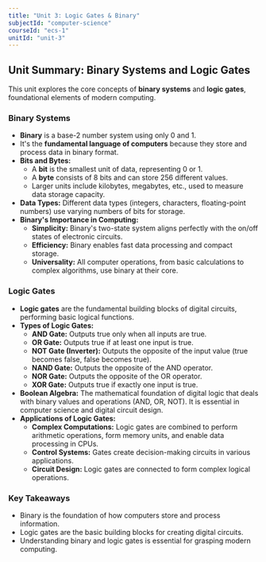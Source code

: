 ```yaml
---
title: "Unit 3: Logic Gates & Binary"
subjectId: "computer-science"
courseId: "ecs-1"
unitId: "unit-3"
---
```


## Unit Summary: Binary Systems and Logic Gates

This unit explores the core concepts of **binary systems** and **logic gates**, foundational elements of modern computing.

### Binary Systems

- **Binary** is a base-2 number system using only 0 and 1.
- It's the **fundamental language of computers** because they store and process data in binary format.
- **Bits and Bytes:**
    - A **bit** is the smallest unit of data, representing 0 or 1.
    - A **byte** consists of 8 bits and can store 256 different values.
    - Larger units include kilobytes, megabytes, etc., used to measure data storage capacity.
- **Data Types:** Different data types (integers, characters, floating-point numbers) use varying numbers of bits for storage.
- **Binary's Importance in Computing:**
    - **Simplicity:** Binary's two-state system aligns perfectly with the on/off states of electronic circuits.
    - **Efficiency:** Binary enables fast data processing and compact storage.
    - **Universality:** All computer operations, from basic calculations to complex algorithms, use binary at their core.

### Logic Gates

- **Logic gates** are the fundamental building blocks of digital circuits, performing basic logical functions.
- **Types of Logic Gates:**
    - **AND Gate:** Outputs true only when all inputs are true.
    - **OR Gate:** Outputs true if at least one input is true.
    - **NOT Gate (Inverter):** Outputs the opposite of the input value (true becomes false, false becomes true).
    - **NAND Gate:** Outputs the opposite of the AND operator.
    - **NOR Gate:** Outputs the opposite of the OR operator.
    - **XOR Gate:** Outputs true if exactly one input is true.
- **Boolean Algebra:** The mathematical foundation of digital logic that deals with binary values and operations (AND, OR, NOT). It is essential in computer science and digital circuit design.
- **Applications of Logic Gates:**
    - **Complex Computations:** Logic gates are combined to perform arithmetic operations, form memory units, and enable data processing in CPUs.
    - **Control Systems:** Gates create decision-making circuits in various applications.
    - **Circuit Design:** Logic gates are connected to form complex logical operations.

### Key Takeaways

- Binary is the foundation of how computers store and process information.
- Logic gates are the basic building blocks for creating digital circuits.
- Understanding binary and logic gates is essential for grasping modern computing.

